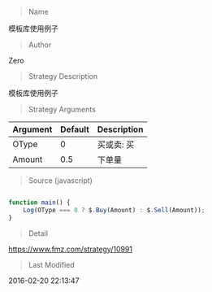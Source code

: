 
> Name

模板库使用例子

> Author

Zero

> Strategy Description

模板库使用例子

> Strategy Arguments



|Argument|Default|Description|
|----|----|----|
|OType|0|买或卖: 买|卖|
|Amount|0.5|下单量|


> Source (javascript)

``` javascript

function main() {
    Log(OType === 0 ? $.Buy(Amount) : $.Sell(Amount));
}
```

> Detail

https://www.fmz.com/strategy/10991

> Last Modified

2016-02-20 22:13:47
